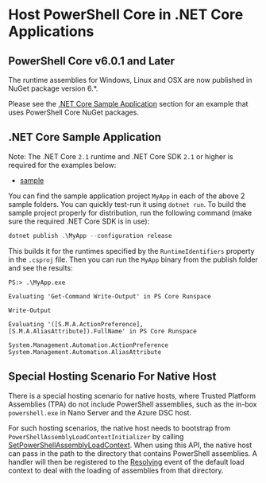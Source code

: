 # Host PowerShell Core in .NET Core Applications

## PowerShell Core v6.0.1 and Later

The runtime assemblies for Windows, Linux and OSX are now published in NuGet package version 6.*.

Please see the [.NET Core Sample Application](#net-core-sample-application) section for an example that uses PowerShell Core NuGet packages.

[SetPowerShellAssemblyLoadContext]: https://docs.microsoft.com/dotnet/api/system.management.automation.powershellassemblyloadcontextinitializer.setpowershellassemblyloadcontext
[Resolving]: https://github.com/dotnet/corefx/blob/d6678e9653defe3cdfff26b2ff62135b6b22c77f/src/System.Runtime.Loader/ref/System.Runtime.Loader.cs#L38

## .NET Core Sample Application

Note: The .NET Core `2.1` runtime and .NET Core SDK `2.1` or higher is required for the examples below:

- [sample](./sample)

You can find the sample application project `MyApp` in each of the above 2 sample folders. You can quickly test-run it using `dotnet run`.
To build the sample project properly for distribution, run the following command (make sure the required .NET Core SDK is in use):

```powershell
dotnet publish .\MyApp --configuration release
```

This builds it for the runtimes specified by the `RuntimeIdentifiers` property in the `.csproj` file.
Then you can run the `MyApp` binary from the publish folder and see the results:

```none
PS:> .\MyApp.exe

Evaluating 'Get-Command Write-Output' in PS Core Runspace

Write-Output

Evaluating '([S.M.A.ActionPreference], [S.M.A.AliasAttribute]).FullName' in PS Core Runspace

System.Management.Automation.ActionPreference
System.Management.Automation.AliasAttribute
```

## Special Hosting Scenario For Native Host

There is a special hosting scenario for native hosts,
where Trusted Platform Assemblies (TPA) do not include PowerShell assemblies,
such as the in-box `powershell.exe` in Nano Server and the Azure DSC host.

For such hosting scenarios, the native host needs to bootstrap from `PowerShellAssemblyLoadContextInitializer` by calling [SetPowerShellAssemblyLoadContext][].
When using this API, the native host can pass in the path to the directory that contains PowerShell assemblies.
A handler will then be registered to the [Resolving][] event of the default load context to deal with the loading of assemblies from that directory.
